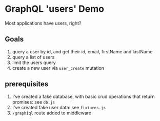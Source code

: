 # GraphQL 'users' Demo

Most applications have users, right?

## Goals

1. query a user by id, and get their id, email, firstName and lastName
2. query a list of users
3. limit the users query
4. create a new user via `user_create` mutation

## prerequisites

1. I've created a fake database, with basic crud operations that return promises: see `db.js`
2. I've created fake user data: see `fixtures.js`
3. `/graphiql` route added to middleware
